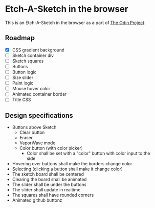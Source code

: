 # Etch-A-Sketch in the browser

This is an Etch-A-Sketch in the browser as a part of [The Odin Project](https://www.theodinproject.com/lessons/foundations-etch-a-sketch).

## Roadmap

- [x] CSS gradient background
- [ ] Sketch container div
- [ ] Sketch squares
- [ ] Buttons
- [ ] Button logic
- [ ] Size slider
- [ ] Paint logic
- [ ] Mouse hover color
- [ ] Animated container border
- [ ] Title CSS

## Design specifications

- Buttons above Sketch
  - Clear button
  - Eraser
  - VaporWave mode
  - Color button (with color picker)
    - Color shall be set with a "color" button with color input to the side
- Hovering over buttons shall make the borders change color
- Selecting (clicking a button shall make it change color)
- The sketch board shall be centered
- Clearing the board shall be animated
- The slider shall be under the buttons
- The slider shall update in realtime
- The squares shall have rounded corners
- Animated github buttonz
